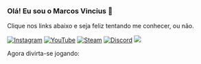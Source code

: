 ### Olá! Eu sou o Marcos Vincius 👋

Clique nos links abaixo e seja feliz tentando me conhecer, ou não.

[![Instagram](https://img.shields.io/badge/Instagram-E4405F?style=for-the-badge&logo=instagram&logoColor=white)](https://www.instagram.com/marcos_otavi.out/) [![YouTube](https://img.shields.io/badge/YouTube-FF0000?style=for-the-badge&logo=youtube&logoColor=white)](https://www.youtube.com/channel/UCETrhFWytqeTDrKihhLmqbw) [![Steam](https://img.shields.io/badge/Steam-000000?style=for-the-badge&logo=steam&logoColor=white)](https://steamcommunity.com/id/marcos10010mais1000/) [![Discord](https://img.shields.io/badge/Discord-7289DA?style=for-the-badge&logo=discord&logoColor=white)](https://discord.gg/znKM8rJjXZ) [![](https://img.shields.io/badge/Twitch-9146FF?style=for-the-badge&logo=twitch&logoColor=white)](https://www.twitch.tv/marcos10010)

Agora divirta-se jogando: 
  
